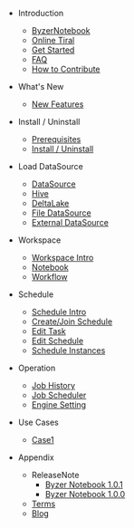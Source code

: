 - Introduction
  * [ByzerNotebook](/byzer-notebook/en-us/introduction/notebook_intro.md)
  * [Online Tiral](/byzer-notebook/en-us/introduction/online_trial.md)
  * [Get Started](/byzer-notebook/en-us/introduction/get_started.md)
  * [FAQ](/byzer-notebook/en-us/appendix/faq.md)
  * [How to Contribute](/byzer-notebook/en-us/appendix/contribute.md)  

- What's New
  * [New Features](/byzer-notebook/en-us/what's_new/new_features.md)

- Install / Uninstall
  * [Prerequisites](/byzer-notebook/en-us/installation/prerequisites.md)
  * [Install / Uninstall](/byzer-notebook/en-us/installation/install_uninstall.md)
- Load DataSource
  * [DataSource](/byzer-notebook/en-us/datasource/README.md)
  * [Hive](/byzer-notebook/en-us/datasource/hive.md)
  * [DeltaLake](/byzer-notebook/en-us/datasource/deltalake.md)
  * [File DataSource](/byzer-notebook/en-us/datasource/file.md)
  * [External DataSource](/byzer-notebook/en-us/datasource/external_ds.md)

- Workspace
  * [Workspace Intro](/byzer-notebook/en-us/workspace/intro.md)
  * [Notebook](/byzer-notebook/en-us/workspace/notebook.md)
  * [Workflow](/byzer-notebook/en-us/workspace/workflow.md)

- Schedule
  * [Schedule Intro](/byzer-notebook/en-us/schedule/intro.md)
  * [Create/Join Schedule](/byzer-notebook/en-us/schedule/create_join.md)
  * [Edit Task](/byzer-notebook/en-us/schedule/edit_task.md)
  * [Edit Schedule](/byzer-notebook/en-us/schedule/edit.md)
  * [Schedule Instances](/byzer-notebook/en-us/schedule/instance.md)

- Operation
  * [Job History](/byzer-notebook/en-us/operation/job_history.md)
  * [Job Scheduler](/byzer-notebook/en-us/operation/scheduler.md)
  * [Engine Setting](/byzer-notebook/en-us/operation/engine.md)

- Use Cases
  * [Case1](/byzer-notebook/en-us/use_case/case_1.md)


- Appendix
    * ReleaseNote
      * [Byzer Notebook 1.0.1](/byzer-notebook/en-us/appendix/release-notes/1.0.1.md)
      * [Byzer Notebook 1.0.0](/byzer-notebook/en-us/appendix/release-notes/1.0.0.md)
    * [Terms](/byzer-notebook/en-us/appendix/terms.md)  
    * [Blog](/byzer-notebook/en-us/appendix/blog.md)   
